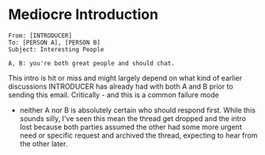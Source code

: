 # Mediocre Introduction

```
From: [INTRODUCER]
To: [PERSON A], [PERSON B]
Subject: Interesting People

A, B: you're both great people and should chat.
```

This intro is hit or miss and might largely depend on what kind of
earlier discussions INTRODUCER has already had with both A and B prior
to sending this email. Critically - and this is a common failure mode
- neither A nor B is absolutely certain who should respond
first. While this sounds silly, I've seen this mean the thread get
dropped and the intro lost because both parties assumed the other had
some more urgent need or specific request and archived the thread,
expecting to hear from the other later.
